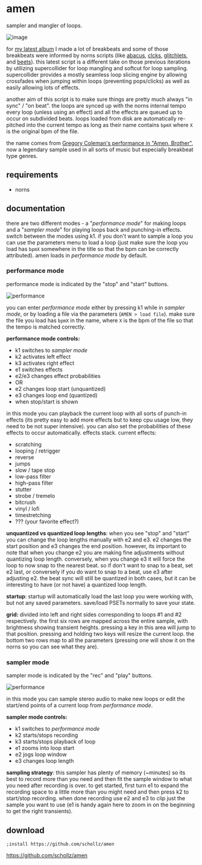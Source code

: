 # amen

sampler and mangler of loops.

![image](https://user-images.githubusercontent.com/6550035/113587034-1c4f3580-95e3-11eb-9a6b-0274ccd91480.png)

for [my latest album](https://infinitedigits.bandcamp.com/album/be-the-light-be-the-void) I made a lot of breakbeats and some of those breakbeats were informed by norns scripts (like [abacus](https://llllllll.co/t/abacus/37871), [clcks](https://llllllll.co/t/clcks/), [glitchlets](https://llllllll.co/t/clcks/), and [beets](https://llllllll.co/t/beets-1-1-1/30069)). this latest script is a different take on those previous iterations by utilizing supercollider for loop mangling and softcut for loop sampling. supercollider provides a mostly seamless loop slicing engine by allowing crossfades when jumping within loops (preventing pops/clicks) as well as easily allowing lots of effects.

another aim of this script is to make sure things are pretty much always "in sync" / "on beat". the loops are synced up with the norns internal tempo every loop (unless using an effect) and all the effects are queued up to occur on subdivided beats. loops loaded from disk are automatically re-pitched into the current tempo as long as their name contains `bpmX` where `X` is the original bpm of the file.

the name comes from [Gregory Coleman's performance in "Amen, Brother"](https://www.youtube.com/watch?v=5SaFTm2bcac), now a legendary sample used in all sorts of music but especially breakbeat type genres.


## requirements

- norns

## documentation

there are two different modes - a "*performance mode*" for making loops and a  "*sampler mode*" for playing loops back and punching-in effects. switch between the modes using k1. if you don't want to sample a loop you can use the parameters menu to load a loop (just make sure the loop you load has `bpmX` somewhere in the title so that the bpm can be correctly attributed). amen loads in *performance mode* by default.

### performance mode

performance mode is indicated by the "stop" and "start" buttons.

![performance](https://user-images.githubusercontent.com/6550035/113587036-1c4f3580-95e3-11eb-8772-ab1ab995ed5e.png)

you can enter *performance mode* either by pressing k1 while in *sampler mode*, or by loading a file via the parameters (`AMEN > load file`). make sure the file you load has `bpmX` in the name, where `X` is the bpm of the file so that the tempo is matched correctly.

**performance mode controls:**

- k1 switches to *sampler mode*
- k2 activates left effect
- k3 activates right effect
- e1 switches effects
- e2/e3 changes effect probabilities
- OR
- e2 changes loop start (unquantized)
- e3 changes loop end (quantized)
- when stop/start is shown


in this mode you can playback the current loop with all sorts of punch-in effects (its pretty easy to add more effects but to keep cpu usage low, they need to be not super intensive). you can also set the probabilities of these effects to occur automatically. effects stack. current effects:

- scratching
- looping / retrigger
- reverse
- jumps
- slow / tape stop
- low-pass filter
- high-pass filter
- stutter
- strobe / tremelo
- bitcrush
- vinyl / lofi
- timestretching
- ??? (your favorite effect?)

**unquantized vs quantized loop lengths**: when you see "stop" and "start" you can change the loop lengths manually with e2 and e3. e2 changes the start position and e3 changes the end position. however, its important to note that when you change e2 you are making fine adjustments without quantizing loop length. conversely, when you change e3 it will force the loop to now snap to the nearest beat. so if don't want to snap to a beat, set e2 last, or conversely if you do want to snap to a beat, use e3 after adjusting e2. the beat sync will still be quantized in both cases, but it can be interesting to have (or not have) a quantized loop length.

**startup**: startup will automatically load the last loop you were working with, but not any saved parameters. save/load PSETs normally to save your state.

**grid:** divided into left and right sides corresponding to loops #1 and #2 respectively. the first six rows are mapped across the entire sample, with brightness showing transient heights. pressing a key in this area will jump to that position. pressing and holding two keys will resize the current loop. the bottom two rows map to all the parameters (pressing one will show it on the norns so you can see what they are). 

### sampler mode

sampler mode is indicated by the "rec" and "play" buttons.

![performance](https://user-images.githubusercontent.com/6550035/113587030-1bb69f00-95e3-11eb-92e7-37520fdd24c0.png)

in this mode you can sample stereo audio to make new loops or edit the start/end points of a current loop from *performance mode*.

**sampler mode controls:**

- k1 switches to *performance mode* 
- k2 starts/stops recording
- k3 starts/stops playback of loop
- e1 zooms into loop start
- e2 jogs loop window
- e3 changes loop length

**sampling strategy**: this sampler has plenty of memory (~minutes) so its best to record more than you need and then fit the sample window to what you need after recording is over. to get started, first turn e1 to expand the recording space to a little more than you might need and then press k2 to start/stop recording. when done recording use e2 and e3 to clip just the sample you want to use (e1 is handy again here to zoom in on the beginning to get the right transients).

## download

`;install https://github.com/schollz/amen`

https://github.com/schollz/amen
